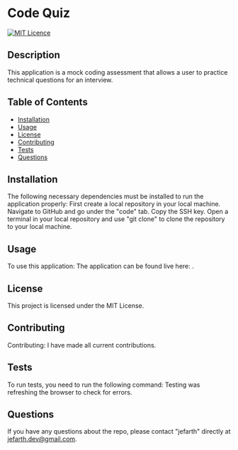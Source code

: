 # Code Quiz
  [![MIT Licence](https://badges.frapsoft.com/os/mit/mit.png?v=103)](https://opensource.org/licenses/mit-license.php)

  ## Description
This application is a mock coding assessment that allows a user to practice technical questions for an interview.

## Table of Contents 

* [Installation](#installation)
* [Usage](#usage)
* [License](#license)
* [Contributing](#contributing)
* [Tests](#tests)
* [Questions](#questions)

## Installation
The following necessary dependencies must be installed to run the application properly: First create a local repository in your local machine. Navigate to GitHub and go under the "code" tab. Copy the SSH key. Open a terminal in your local repository and use "git clone" to clone the repository to your local machine.

## Usage
To use this application: The application can be found live here: . 

## License
This project is licensed under the MIT License.

## Contributing
Contributing: I have made all current contributions.

## Tests
To run tests, you need to run the following command: Testing was refreshing the browser to check for errors.

## Questions
If you have any questions about the repo, please contact "jefarth" directly at jefarth.dev@gmail.com.

